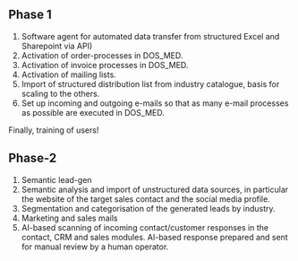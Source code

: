 
## Phase 1

1. Software agent for automated data transfer from structured Excel
and Sharepoint via API)
2. Activation of order-processes in DOS_MED.
3. Activation of invoice processes in DOS_MED.
4. Activation of mailing lists.
5. Import of structured distribution list from industry catalogue, basis for scaling to the others.
6. Set up incoming and outgoing e-mails so that as many e-mail processes as possible are executed in DOS_MED.

Finally, training of users!

## Phase-2

1. Semantic lead-gen
2. Semantic analysis and import of unstructured data sources, in particular the website of the target sales contact and the social media profile.
3. Segmentation and categorisation of the generated leads by industry.
4. Marketing and sales mails
5. AI-based scanning of incoming contact/customer responses in the contact, CRM and sales modules. AI-based response prepared and sent for manual review by a human operator.
